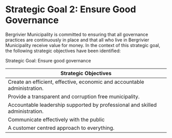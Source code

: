 # Strategic Goal 2: Ensure Good Governance

Bergrivier Municipality is committed to ensuring that all governance practices are continuously in place and that all who live in Bergrivier Municipality receive value for money. In the context of this strategic goal, the following strategic objectives have been identified:

Strategic Goal: Ensure good governance

| Strategic Objectives                                                         |
| ---------------------------------------------------------------------------- |
| Create an efficient, effective, economic and accountable administration.     |
| Provide a transparent and corruption free municipality.                      |
| Accountable leadership supported by professional and skilled administration. |
| Communicate effectively with the public                                      |
| A customer centred approach to everything.                                   |

